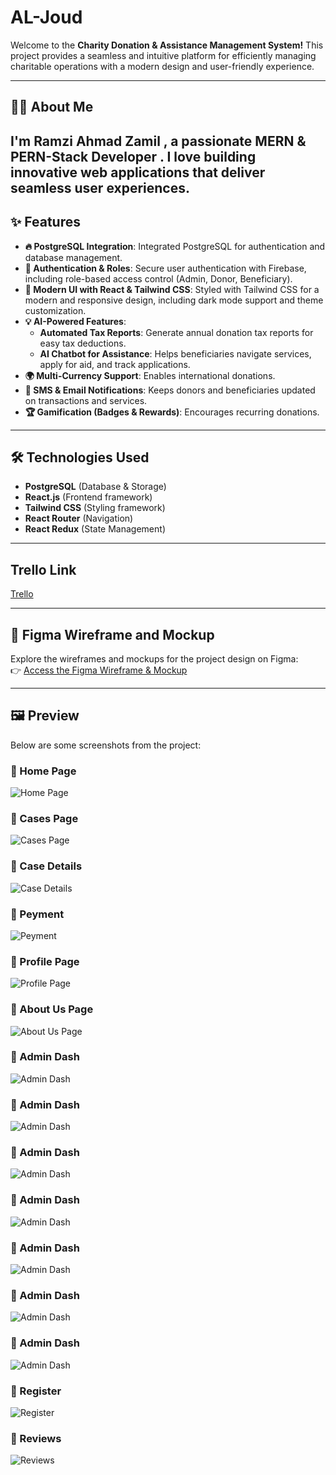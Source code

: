 # **AL-Joud**

Welcome to the **Charity Donation & Assistance Management System!** This project provides a seamless and intuitive platform for efficiently managing charitable operations with a modern design and user-friendly experience.

---

## 👨‍💻 About Me

## I'm Ramzi Ahmad Zamil , a passionate MERN & PERN-Stack Developer . I love building innovative web applications that deliver seamless user experiences.

## **✨ Features**

- **🔥 PostgreSQL Integration**: Integrated PostgreSQL for authentication and database management.
- **🔐 Authentication & Roles**: Secure user authentication with Firebase, including role-based access control (Admin, Donor, Beneficiary).
- **🎨 Modern UI with React & Tailwind CSS**: Styled with Tailwind CSS for a modern and responsive design, including dark mode support and theme customization.
- **💡 AI-Powered Features**:
  - **Automated Tax Reports**: Generate annual donation tax reports for easy tax deductions.
  - **AI Chatbot for Assistance**: Helps beneficiaries navigate services, apply for aid, and track applications.
- **🌍 Multi-Currency Support**: Enables international donations.
- **📩 SMS & Email Notifications**: Keeps donors and beneficiaries updated on transactions and services.
- **🏆 Gamification (Badges & Rewards)**: Encourages recurring donations.

---

## **🛠️ Technologies Used**

- **PostgreSQL** (Database & Storage)
- **React.js** (Frontend framework)
- **Tailwind CSS** (Styling framework)
- **React Router** (Navigation)
- **React Redux** (State Management)

---

## Trello Link

[Trello](https://trello.com/b/ETcHSJ5J/donors-project)

---

## 🎨 Figma Wireframe and Mockup

Explore the wireframes and mockups for the project design on Figma:  
👉 [Access the Figma Wireframe & Mockup](https://www.figma.com/design/6U2elgFigZtElqYJVTAyX3/donors-project?node-id=0-1&t=xWN6CBloyFYa7WVx-1)

---

## 🖼️ Preview

Below are some screenshots from the project:

### 📸 Home Page

![Home Page](https://drive.google.com/uc?export=view&id=1Bgy_q7N2IPg8gDMoBs7uCUQa3GSp-Z31)

### 📸 Cases Page

![Cases Page](https://drive.google.com/uc?export=view&id=1b7Eg1IMOFAYdutRizJHBLrSpxiteR32l)

### 📸 Case Details

![Case Details](https://drive.google.com/uc?export=view&id=1FFFYIyVPYWrCsDuvEpv9Pl-z4CCLIju9)

### 📸 Peyment

![Peyment](https://drive.google.com/uc?export=view&id=1a6khoO6alHKpmAmKVTLkkLWRnBadiDmp)

### 📸 Profile Page

![Profile Page](https://drive.google.com/uc?export=view&id=1WQ9rFX3X2dB2zmTgQNi4niRdWT0vtkKR)

### 📸 About Us Page

![About Us Page](https://drive.google.com/uc?export=view&id=1spQanBq2SgD4vsfwpbgMEig86DUlI9Gz)

### 📸 Admin Dash

![Admin Dash](https://drive.google.com/uc?export=view&id=1lkyOAZXDlTvzJi01lnwv9eAMZWjCBK8M)

### 📸 Admin Dash

![Admin Dash](https://drive.google.com/uc?export=view&id=1UMRAQ7PLFimU6t6GWU3hAlT3i6WF2yz_)

### 📸 Admin Dash

![Admin Dash](https://drive.google.com/uc?export=view&id=1QsP6mZySzm26A2s0hMLC78YD6XQIH-rX)

### 📸 Admin Dash

![Admin Dash](https://drive.google.com/uc?export=view&id=1KdKVnPVOdsr-cRigVKNPkRyhi2W6mlWD)

### 📸 Admin Dash

![Admin Dash](https://drive.google.com/uc?export=view&id=1nxLaio7WVKwZFgabmwTHOanLENRexMeh)

### 📸 Admin Dash

![Admin Dash](https://drive.google.com/uc?export=view&id=1YQPEzTIKhIeb2r_3Gbx-Zx9jvmI84tba)

### 📸 Admin Dash

![Admin Dash](https://drive.google.com/uc?export=view&id=1bomNuATqwbyBb0ayWCDHhfhJrv3BpckS)

### 📸 Register

![Register](https://drive.google.com/uc?export=view&id=100MZ9uDRVX1d4rM4qu7ufVYxC7BN2DED)

### 📸 Reviews

![Reviews](https://drive.google.com/uc?export=view&id=1ipzC8zb_ZxSvIC0sxVR8v0DUHAAeDmSu)

